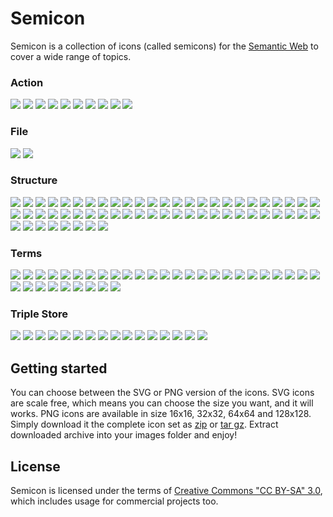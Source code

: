 # Semicon 


Semicon is a collection of icons (called semicons) for the 
[Semantic Web](http://en.wikipedia.org/wiki/Semantic_Web) to cover a wide range
of topics.


### Action 

![](../../raw/master/png/action/32/infer.png) ![](../../raw/master/misc/images/whitespace.png) 
![](../../raw/master/png/action/32/infer2.png) ![](../../raw/master/misc/images/whitespace.png) 
![](../../raw/master/png/action/32/infer3.png) ![](../../raw/master/misc/images/whitespace.png) 
![](../../raw/master/png/action/32/infer4.png) ![](../../raw/master/misc/images/whitespace.png) 
![](../../raw/master/png/action/32/traversing.png) ![](../../raw/master/misc/images/whitespace.png) 


### File 

![](../../raw/master/png/file/32/turtle.png) ![](../../raw/master/misc/images/whitespace.png) 


### Structure 

![](../../raw/master/png/structure/32/2graphs.png) ![](../../raw/master/misc/images/whitespace.png) 
![](../../raw/master/png/structure/32/add_node.png) ![](../../raw/master/misc/images/whitespace.png) 
![](../../raw/master/png/structure/32/bipartite_graph.png) ![](../../raw/master/misc/images/whitespace.png) 
![](../../raw/master/png/structure/32/bipartite_graph2.png) ![](../../raw/master/misc/images/whitespace.png) 
![](../../raw/master/png/structure/32/blank_node.png) ![](../../raw/master/misc/images/whitespace.png) 
![](../../raw/master/png/structure/32/blank_node2.png) ![](../../raw/master/misc/images/whitespace.png) 
![](../../raw/master/png/structure/32/blank_node3.png) ![](../../raw/master/misc/images/whitespace.png) 
![](../../raw/master/png/structure/32/center.png) ![](../../raw/master/misc/images/whitespace.png) 
![](../../raw/master/png/structure/32/center2.png) ![](../../raw/master/misc/images/whitespace.png) 
![](../../raw/master/png/structure/32/center3.png) ![](../../raw/master/misc/images/whitespace.png) 
![](../../raw/master/png/structure/32/circle.png) ![](../../raw/master/misc/images/whitespace.png) 
![](../../raw/master/png/structure/32/class.png) ![](../../raw/master/misc/images/whitespace.png) 
![](../../raw/master/png/structure/32/collection.png) ![](../../raw/master/misc/images/whitespace.png) 
![](../../raw/master/png/structure/32/collection2.png) ![](../../raw/master/misc/images/whitespace.png) 
![](../../raw/master/png/structure/32/collection3.png) ![](../../raw/master/misc/images/whitespace.png) 
![](../../raw/master/png/structure/32/collection4.png) ![](../../raw/master/misc/images/whitespace.png) 
![](../../raw/master/png/structure/32/crooked_construction.png) ![](../../raw/master/misc/images/whitespace.png) 
![](../../raw/master/png/structure/32/graph.png) ![](../../raw/master/misc/images/whitespace.png) 
![](../../raw/master/png/structure/32/graph_dots.png) ![](../../raw/master/misc/images/whitespace.png) 
![](../../raw/master/png/structure/32/graph_dots2.png) ![](../../raw/master/misc/images/whitespace.png) 
![](../../raw/master/png/structure/32/graph_dots3.png) ![](../../raw/master/misc/images/whitespace.png) 
![](../../raw/master/png/structure/32/instance.png) ![](../../raw/master/misc/images/whitespace.png) 
![](../../raw/master/png/structure/32/part.png) ![](../../raw/master/misc/images/whitespace.png) 
![](../../raw/master/png/structure/32/star.png) ![](../../raw/master/misc/images/whitespace.png) 
![](../../raw/master/png/structure/32/subgraph_dots.png) ![](../../raw/master/misc/images/whitespace.png) 
![](../../raw/master/png/structure/32/subgraph_dots2.png) ![](../../raw/master/misc/images/whitespace.png) 
![](../../raw/master/png/structure/32/subgraph_dots3.png) ![](../../raw/master/misc/images/whitespace.png) 
![](../../raw/master/png/structure/32/traversing.png) ![](../../raw/master/misc/images/whitespace.png) 
![](../../raw/master/png/structure/32/triple.png) ![](../../raw/master/misc/images/whitespace.png) 


### Terms 

![](../../raw/master/png/terms/32/datacube.png) ![](../../raw/master/misc/images/whitespace.png) 
![](../../raw/master/png/terms/32/dublincore.png) ![](../../raw/master/misc/images/whitespace.png) 
![](../../raw/master/png/terms/32/n_triple.png) ![](../../raw/master/misc/images/whitespace.png) 
![](../../raw/master/png/terms/32/n_triple2.png) ![](../../raw/master/misc/images/whitespace.png) 
![](../../raw/master/png/terms/32/n_triple3.png) ![](../../raw/master/misc/images/whitespace.png) 
![](../../raw/master/png/terms/32/n_triple4.png) ![](../../raw/master/misc/images/whitespace.png) 
![](../../raw/master/png/terms/32/n_triple5.png) ![](../../raw/master/misc/images/whitespace.png) 
![](../../raw/master/png/terms/32/owl.png) ![](../../raw/master/misc/images/whitespace.png) 
![](../../raw/master/png/terms/32/rdf.png) ![](../../raw/master/misc/images/whitespace.png) 
![](../../raw/master/png/terms/32/rdfs.png) ![](../../raw/master/misc/images/whitespace.png) 
![](../../raw/master/png/terms/32/rdfxml.png) ![](../../raw/master/misc/images/whitespace.png) 
![](../../raw/master/png/terms/32/rdfxml2.png) ![](../../raw/master/misc/images/whitespace.png) 
![](../../raw/master/png/terms/32/rdfxml3.png) ![](../../raw/master/misc/images/whitespace.png) 
![](../../raw/master/png/terms/32/sioc.png) ![](../../raw/master/misc/images/whitespace.png) 
![](../../raw/master/png/terms/32/skos.png) ![](../../raw/master/misc/images/whitespace.png) 
![](../../raw/master/png/terms/32/ttl.png) ![](../../raw/master/misc/images/whitespace.png) 
![](../../raw/master/png/terms/32/xsd.png) ![](../../raw/master/misc/images/whitespace.png) 


### Triple Store 

![](../../raw/master/png/triplestore/32/export_triple.png) ![](../../raw/master/misc/images/whitespace.png) 
![](../../raw/master/png/triplestore/32/import_triple.png) ![](../../raw/master/misc/images/whitespace.png) 
![](../../raw/master/png/triplestore/32/sparql.png) ![](../../raw/master/misc/images/whitespace.png) 
![](../../raw/master/png/triplestore/32/sparql2.png) ![](../../raw/master/misc/images/whitespace.png) 
![](../../raw/master/png/triplestore/32/sparql3.png) ![](../../raw/master/misc/images/whitespace.png) 
![](../../raw/master/png/triplestore/32/sparql4.png) ![](../../raw/master/misc/images/whitespace.png) 
![](../../raw/master/png/triplestore/32/sparql5.png) ![](../../raw/master/misc/images/whitespace.png) 
![](../../raw/master/png/triplestore/32/sparql6.png) ![](../../raw/master/misc/images/whitespace.png) 


## Getting started

You can choose between the SVG or PNG version of the icons. SVG icons are scale free, which
means you can choose the size you want, and it will works. PNG icons are available
in size 16x16, 32x32, 64x64 and 128x128.
Simply download it the complete icon set as [zip](../../raw/master/downloads/semicon.zip) 
or [tar gz](../../raw/master/downloads/semicon.tar.gz). 
Extract downloaded archive into your images folder and enjoy!


## License

Semicon is licensed under the terms of 
[Creative Commons "CC BY-SA" 3.0](http://creativecommons.org/licenses/by-sa/3.0/deed.en_US), 
which includes usage for commercial projects too.
